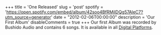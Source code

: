 +++
title = 'One Released'
slug = 'post'
spotify = 'https://open.spotify.com/embed/album/42soo4BfRMjIDQg57AleC7?utm_source=generator'
date = "2012-02-06T00:00:00"
description = 'Our First Album'
disableComments = true
+++
Our first Album was recorded by Bushido Audio and contains 6 songs. It is available in all [Digital Platforms](https://distrokid.com/hyperfollow/vertigo1/duL3).

